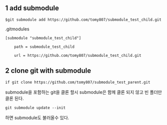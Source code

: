 ## 1 add submodule

```
$git submodule add https://github.com/tomy807/submodule_test_child.git
```

.gitmodules

```
[submodule "submodule_test_child"]
	
    path = submodule_test_child

	url = https://github.com/tomy807/submodule_test_child.git
```
## 2 clone git with submodule
```
if git clone https://github.com/tomy807/submodule_test_parent.git
```
submodule을 포함하는 git을 클론 할시 submodule은 함께 클론 되지 않고 빈 폴더만 클론 된다.
```
git submodule update --init
```
하면 submodule도 불러올수 있다.
